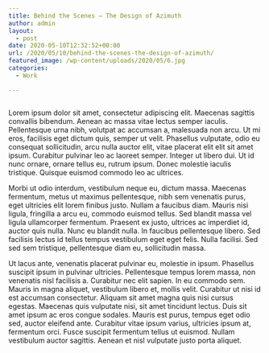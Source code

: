 ```yaml
---
title: Behind the Scenes – The Design of Azimuth
author: admin
layout:
  - post
date: 2020-05-10T12:32:52+00:00
url: /2020/05/10/behind-the-scenes-the-design-of-azimuth/
featured_image: /wp-content/uploads/2020/05/6.jpg
categories:
  - Work

---
```

<figure class="wp-block-image size-large"><img src="http://localhost:8888/wordpress/wp-content/uploads/2020/05/6-1024x742.jpg" alt="" class="wp-image-52" srcset="http://localhost:8888/wordpress/wp-content/uploads/2020/05/6-1024x742.jpg 1024w, http://localhost:8888/wordpress/wp-content/uploads/2020/05/6-300x217.jpg 300w, http://localhost:8888/wordpress/wp-content/uploads/2020/05/6-768x556.jpg 768w, http://localhost:8888/wordpress/wp-content/uploads/2020/05/6.jpg 1280w" sizes="(max-width: 1024px) 100vw, 1024px" /></figure> 

Lorem ipsum dolor sit amet, consectetur adipiscing elit. Maecenas sagittis convallis bibendum. Aenean ac massa vitae lectus semper iaculis. Pellentesque urna nibh, volutpat ac accumsan a, malesuada non arcu. Ut mi eros, facilisis eget dictum quis, semper ut velit. Phasellus vulputate, odio eu consequat sollicitudin, arcu nulla auctor elit, vitae placerat elit elit sit amet ipsum. Curabitur pulvinar leo ac laoreet semper. Integer ut libero dui. Ut id nunc ornare, ornare tellus eu, rutrum ipsum. Donec molestie iaculis tristique. Quisque euismod commodo leo ac ultrices.

Morbi ut odio interdum, vestibulum neque eu, dictum massa. Maecenas fermentum, metus ut maximus pellentesque, nibh sem venenatis purus, eget ultricies elit lorem finibus justo. Nullam a faucibus diam. Mauris nisi ligula, fringilla a arcu eu, commodo euismod tellus. Sed blandit massa vel ligula ullamcorper fermentum. Praesent ex justo, ultrices ac imperdiet id, auctor quis nulla. Nunc eu blandit nulla. In faucibus pellentesque libero. Sed facilisis lectus id tellus tempus vestibulum eget eget felis. Nulla facilisi. Sed sed sem tristique, pellentesque diam eu, sollicitudin massa.

Ut lacus ante, venenatis placerat pulvinar eu, molestie in ipsum. Phasellus suscipit ipsum in pulvinar ultricies. Pellentesque tempus lorem massa, non venenatis nisl facilisis a. Curabitur nec elit sapien. In eu commodo sem. Mauris in magna aliquet, vestibulum libero et, mollis velit. Curabitur ut nisi id est accumsan consectetur. Aliquam sit amet magna quis nisi cursus egestas. Maecenas quis vulputate nisi, sit amet tincidunt lectus. Duis sit amet ipsum ac eros congue sodales. Mauris est purus, tempus eget odio sed, auctor eleifend ante. Curabitur vitae ipsum varius, ultricies ipsum at, fermentum orci. Fusce suscipit fermentum tellus ut euismod. Nullam vestibulum auctor sagittis. Aenean et nisl vulputate justo porta aliquet.